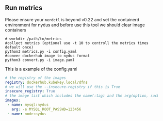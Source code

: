 ## Run metrics
Please ensure your `nerdctl` is beyond v0.22 and set the containerd environment for nydus and before use this tool we should clear image containers
```shell
# workdir /path/to/metrics
#collect metrics (optional use -t 10 to controll the metrics times default once)
python3 metrics.py -i config.yaml
#conver dockerhub image to nydus format 
python3 convert.py -i image.yaml
```

This is a example of the config.yaml
```yaml
# the registry of the images
registry: dockerhub.kubekey.local/dfns
# we will use the --insecure-registry if this is True
insecure_registry: True
# the image list which includes the name(:tag) and the arg(option, such as -e  -v) 
images:
 - name: mysql:nydus 
   arg: -e MYSQL_ROOT_PASSWD=123456
 - name: node:nydus
```
